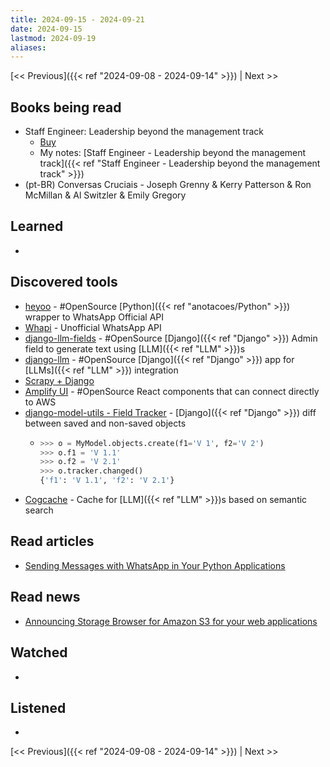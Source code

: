 ```yaml
---
title: 2024-09-15 - 2024-09-21
date: 2024-09-15
lastmod: 2024-09-19
aliases:
---
```


[<< Previous]({{< ref "2024-09-08 - 2024-09-14" >}}) | Next >>

## Books being read
- Staff Engineer: Leadership beyond the management track
	- [Buy](https://staffeng.com/book)
	- My notes: [Staff Engineer - Leadership beyond the management track]({{< ref "Staff Engineer - Leadership beyond the management track" >}})
- (pt-BR) Conversas Cruciais - Joseph Grenny & Kerry Patterson & Ron McMillan &
  Al Switzler & Emily Gregory

## Learned
-

## Discovered tools
- [heyoo](https://github.com/Neurotech-HQ/heyoo) - #OpenSource
  [Python]({{< ref "anotacoes/Python" >}}) wrapper to WhatsApp Official API
- [Whapi](https://whapi.cloud) - Unofficial WhatsApp API
- [django-llm-fields](https://github.com/chrisclark/django-llm-fields) -
  #OpenSource [Django]({{< ref "Django" >}}) Admin field to generate text using
  [LLM]({{< ref "LLM" >}})s
- [django-llm](https://github.com/mikrl/django-llm) - #OpenSource
  [Django]({{< ref "Django" >}}) app for [LLMs]({{< ref "LLM" >}}) integration
- [Scrapy + Django](https://docs.scrapy.org/en/0.24/topics/djangoitem.html)
- [Amplify UI](https://github.com/aws-amplify/amplify-ui) - #OpenSource React
  components that can connect directly to AWS
- [django-model-utils - Field Tracker](https://django-model-utils.readthedocs.io/en/latest/utilities.html#field-tracker) -
  [Django]({{< ref "Django" >}}) diff between saved and non-saved objects
    * ```python
      >>> o = MyModel.objects.create(f1='V 1', f2='V 2')
      >>> o.f1 = 'V 1.1'
      >>> o.f2 = 'V 2.1'
      >>> o.tracker.changed()
      {'f1': 'V 1.1', 'f2': 'V 2.1'}
      ```
- [Cogcache](https://touchcast.com/cogcache) - Cache for [LLM]({{< ref "LLM" >}})s
  based on semantic search

## Read articles
- [Sending Messages with WhatsApp in Your Python Applications](https://developers.facebook.com/blog/post/2022/10/24/sending-messages-with-whatsapp-in-your-python-applications/)

## Read news
- [Announcing Storage Browser for Amazon S3 for your web applications](https://aws.amazon.com/about-aws/whats-new/2024/09/storage-browser-amazon-s3-alpha-release)

## Watched
-

## Listened
-

[<< Previous]({{< ref "2024-09-08 - 2024-09-14" >}}) | Next >>
